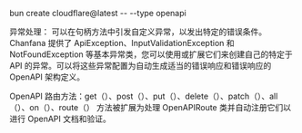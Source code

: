 bun create cloudflare@latest -- --type openapi

异常处理： 可以在句柄方法中引发自定义异常，以发出特定的错误条件。Chanfana 提供了 ApiException、InputValidationException 和 NotFoundException 等基本异常类，您可以使用或扩展它们来创建自己的特定于 API 的异常。可以将这些异常配置为自动生成适当的错误响应和错误响应的 OpenAPI 架构定义。

OpenAPI 路由方法：get（）、post（）、put（）、delete（）、patch（）、all（）、on（）、route（） 方法被扩展为处理 OpenAPIRoute 类并自动注册它们以进行 OpenAPI 文档和验证。